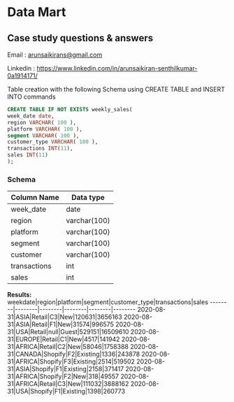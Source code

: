 # Data Mart #
## Case study questions & answers ##
Email : arunsaikirans@gmail.com

Linkedin : https://www.linkedin.com/in/arunsaikiran-senthilkumar-0a1914171/

  Table creation with the following Schema using CREATE TABLE and INSERT INTO commands
````sql
CREATE TABLE IF NOT EXISTS weekly_sales(
week_date date,
region VARCHAR( 100 ),
platform VARCHAR( 100 ),
segment VARCHAR( 100 ),
customer_type VARCHAR( 100 ),
transactions INT(11),
sales INT(11)
);
````
### Schema ###
Column Name  | Data type
------------- | -------------
week_date  | date
region  | varchar(100)
platform | varchar(100)
segment | varchar(100)
customer | varchar(100)
transactions | int
sales | int

**Results:**
weekdate|region|platform|segment|customer_type|transactions|sales
--------|--------|--------|--------|--------|--------
2020-08-31|ASIA|Retail|C3|New|120631|3656163
2020-08-31|ASIA|Retail|F1|New|31574|996575
2020-08-31|USA|Retail|null|Guest|529151|16509610
2020-08-31|EUROPE|Retail|C1|New|4517|141942
2020-08-31|AFRICA|Retail|C2|New|58046|1758388
2020-08-31|CANADA|Shopify|F2|Existing|1336|243878
2020-08-31|AFRICA|Shopify|F3|Existing|2514|519502
2020-08-31|ASIA|Shopify|F1|Existing|2158|371417
2020-08-31|AFRICA|Shopify|F2|New|318|49557
2020-08-31|AFRICA|Retail|C3|New|111032|3888162
2020-08-31|USA|Shopify|F1|Existing|1398|260773



